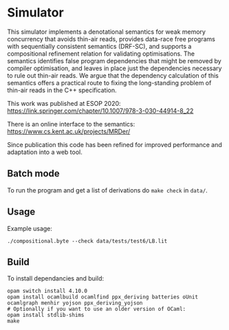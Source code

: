 # Simulator
This simulator implements a denotational semantics for weak memory concurrency that avoids thin-air reads, provides
data-race free programs with sequentially consistent semantics (DRF-SC), and supports a compositional refinement
relation for validating optimisations. The semantics identifies false program dependencies that might be removed by
compiler optimisation, and leaves in place just the dependencies necessary to rule out thin-air reads. We argue that the
dependency calculation of this semantics offers a practical route to fixing the long-standing problem of thin-air reads
in the C++ specification.

This work was published at ESOP 2020:
https://link.springer.com/chapter/10.1007/978-3-030-44914-8_22

There is an online interface to the semantics:
https://www.cs.kent.ac.uk/projects/MRDer/

Since publication this code has been refined for improved performance and adaptation into a web tool. 

## Batch mode

To run the program and get a list of derivations do `make check` in `data/`.

## Usage

Example usage:

```
./compositional.byte --check data/tests/test6/LB.lit
```


## Build
To install dependancies and build: 

```
opam switch install 4.10.0
opam install ocamlbuild ocamlfind ppx_deriving batteries oUnit ocamlgraph menhir yojson ppx_deriving_yojson
# Optionally if you want to use an older version of OCaml:
opam install stdlib-shims
make
```
